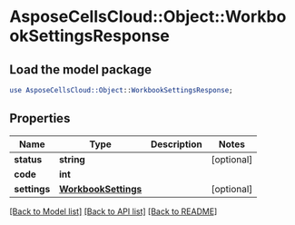 # AsposeCellsCloud::Object::WorkbookSettingsResponse

## Load the model package
```perl
use AsposeCellsCloud::Object::WorkbookSettingsResponse;
```

## Properties
Name | Type | Description | Notes
------------ | ------------- | ------------- | -------------
**status** | **string** |  | [optional] 
**code** | **int** |  | 
**settings** | [**WorkbookSettings**](WorkbookSettings.md) |  | [optional] 

[[Back to Model list]](../README.md#documentation-for-models) [[Back to API list]](../README.md#documentation-for-api-endpoints) [[Back to README]](../README.md)


